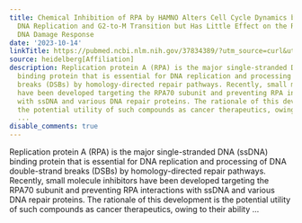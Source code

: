 ```yaml
---
title: Chemical Inhibition of RPA by HAMNO Alters Cell Cycle Dynamics by Impeding
  DNA Replication and G2-to-M Transition but Has Little Effect on the Radiation-Induced
  DNA Damage Response
date: '2023-10-14'
linkTitle: https://pubmed.ncbi.nlm.nih.gov/37834389/?utm_source=curl&utm_medium=rss&utm_campaign=pubmed-2&utm_content=1FakS-2QOkCT8HsMOQP1bCRQ4YzyumYOmxmF0moLsQ3dFB1E9V&fc=20220326224207&ff=20231014180815&v=2.17.9.post6+86293ac
source: heidelberg[Affiliation]
description: Replication protein A (RPA) is the major single-stranded DNA (ssDNA)
  binding protein that is essential for DNA replication and processing of DNA double-strand
  breaks (DSBs) by homology-directed repair pathways. Recently, small molecule inhibitors
  have been developed targeting the RPA70 subunit and preventing RPA interactions
  with ssDNA and various DNA repair proteins. The rationale of this development is
  the potential utility of such compounds as cancer therapeutics, owing to their ability
  ...
disable_comments: true
---
```

Replication protein A (RPA) is the major single-stranded DNA (ssDNA) binding protein that is essential for DNA replication and processing of DNA double-strand breaks (DSBs) by homology-directed repair pathways. Recently, small molecule inhibitors have been developed targeting the RPA70 subunit and preventing RPA interactions with ssDNA and various DNA repair proteins. The rationale of this development is the potential utility of such compounds as cancer therapeutics, owing to their ability ...
